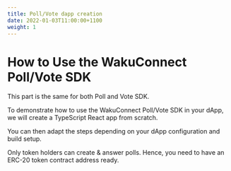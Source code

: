 ```yaml
---
title: Poll/Vote dapp creation
date: 2022-01-03T11:00:00+1100
weight: 1
---
```


# How to Use the WakuConnect Poll/Vote SDK

This part is the same for both Poll and Vote SDK.

To demonstrate how to use the WakuConnect Poll/Vote SDK in your dApp, we will create a TypeScript React app from scratch.

You can then adapt the steps depending on your dApp configuration and build setup.

Only token holders can create & answer polls.
Hence, you need to have an ERC-20 token contract address ready.
